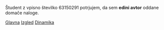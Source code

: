 Študent z vpisno številko 63150291 potrjujem, da sem __edini avtor__ oddane domače naloge.

[Glavna](https://rawgit.com/slivlan/stroboskop/master/stroboskop.html)
[Izgled](https://rawgit.com/slivlan/stroboskop/izgled/stroboskop.html)
[Dinamika](https://rawgit.com/slivlan/stroboskop/dinamika/stroboskop.html)